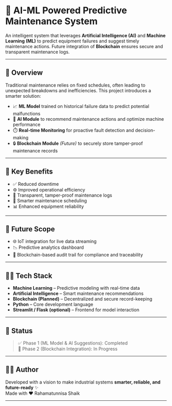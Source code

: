 # 🔧 AI-ML Powered Predictive Maintenance System

An intelligent system that leverages **Artificial Intelligence (AI)** and **Machine Learning (ML)** to predict equipment failures and suggest timely maintenance actions. Future integration of **Blockchain** ensures secure and transparent maintenance logs.

---

## 🚀 Overview

Traditional maintenance relies on fixed schedules, often leading to unexpected breakdowns and inefficiencies. This project introduces a smarter solution:

- 📈 **ML Model** trained on historical failure data to predict potential malfunctions  
- 🧠 **AI Module** to recommend maintenance actions and optimize machine performance  
- ⏱️ **Real-time Monitoring** for proactive fault detection and decision-making  
- 🔒 **Blockchain Module** *(Future)* to securely store tamper-proof maintenance records  

---

## 🌟 Key Benefits

- ✅ Reduced downtime  
- ⚙️ Improved operational efficiency  
- 🔐 Transparent, tamper-proof maintenance logs  
- 🔄 Smarter maintenance scheduling  
- 📊 Enhanced equipment reliability  

---

## 🔮 Future Scope

- 🌐 IoT integration for live data streaming  
- 📉 Predictive analytics dashboard  
- 🔗 Blockchain-based audit trail for compliance and traceability  

---

## 👩‍💻 Tech Stack

- **Machine Learning** – Predictive modeling with real-time data  
- **Artificial Intelligence** – Smart maintenance recommendations  
- **Blockchain (Planned)** – Decentralized and secure record-keeping  
- **Python** – Core development language  
- **Streamlit / Flask (optional)** – Frontend for model interaction  

---

## 📌 Status

> ✅ Phase 1 (ML Model & AI Suggestions): Completed  
> 🔄 Phase 2 (Blockchain Integration): In Progress  

---

## 🙋‍♀️ Author

Developed with a vision to make industrial systems **smarter, reliable, and future-ready** ✨  
Made with ❤️ Rahamatunnisa Shaik

---

